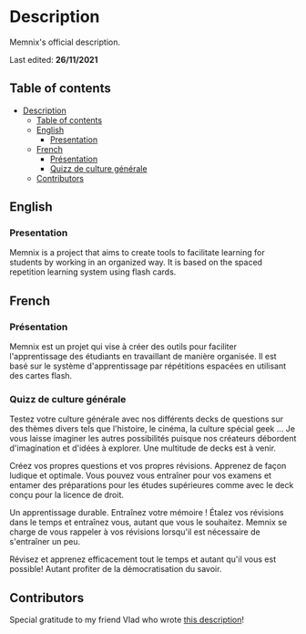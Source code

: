 # Description

Memnix's official description.

Last edited: **26/11/2021**

## Table of contents

- [Description](#description)
  - [Table of contents](#table-of-contents)
  - [English](#english)
    - [Presentation](#presentation)
  - [French](#french)
    - [Présentation](#présentation)
    - [Quizz de culture générale](#quizz-de-culture-générale)
  - [Contributors](#contributors)


## English

### Presentation

Memnix is a project that aims to create tools to facilitate learning for students by working in an organized way. It is based on the spaced repetition learning system using flash cards.

## French

### Présentation

Memnix est un projet qui vise à créer des outils pour faciliter l'apprentissage des étudiants en travaillant de manière organisée. Il est basé sur le système d'apprentissage par répétitions espacées en utilisant des cartes flash.

### Quizz de culture générale

Testez votre culture générale avec nos différents decks de questions sur des thèmes divers tels que l'histoire, le cinéma, la culture spécial geek ... Je vous laisse imaginer les autres possibilités puisque nos créateurs débordent d'imagination et d'idées à explorer. Une multitude de decks est à venir.

Créez vos propres questions et vos propres révisions. Apprenez de façon ludique et optimale.
Vous pouvez vous entraîner pour vos examens et entamer des préparations pour les études supérieures comme avec le deck conçu pour la licence de droit.

Un apprentissage durable.
Entraînez votre mémoire ! Étalez vos révisions dans le temps et entraînez vous, autant que vous le souhaitez.
Memnix se charge de vous rappeler à vos révisions lorsqu'il est nécessaire de s'entraîner un peu.

Révisez et apprenez efficacement tout le temps et autant qu'il vous est possible! Autant profiter de la démocratisation du savoir.

## Contributors

Special gratitude to my friend Vlad who wrote [this description](#quizz-de-culture-générale)!
